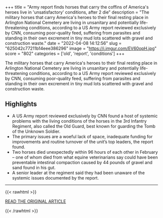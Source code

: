 +++
title = "Army report finds horses that carry the coffins of America's heroes live in 'unsatisfactory' conditions, after 2 die"
description = "The military horses that carry America's heroes to their final resting place in Arlington National Cemetery are living in unsanitary and potentially life-threatening conditions, according to a US Army report reviewed exclusively by CNN, consuming poor-quality feed, suffering from parasites and standing in their own excrement in tiny mud lots scattered with gravel and construction waste."
date = "2022-04-08 14:12:56"
slug = "625042c77211b14eee386296"
image = "https://i.imgur.com/EV60opH.jpg"
score = "802"
categories = ['old', 'report', 'conditions']
+++

The military horses that carry America's heroes to their final resting place in Arlington National Cemetery are living in unsanitary and potentially life-threatening conditions, according to a US Army report reviewed exclusively by CNN, consuming poor-quality feed, suffering from parasites and standing in their own excrement in tiny mud lots scattered with gravel and construction waste.

## Highlights

- A US Army report reviewed exclusively by CNN found a host of systemic problems with the living conditions of the horses in the 3rd Infantry Regiment, also called the Old Guard, best known for guarding the Tomb of the Unknown Soldier.
- The primary issues are a woeful lack of space, inadequate funding for improvements and routine turnover of the unit’s top leaders, the report found.
- Two horses died unexpectedly within 96 hours of each other in February – one of whom died from what equine veterinarians say could have been preventable intestinal compaction caused by 44 pounds of gravel and sand found in his gut.
- A senior leader at the regiment said they had been unaware of the systemic issues documented by the report.

---

{{< rawhtml >}}
  <p class="article-category">
    <a target="_blank" href="https://www.cnn.com/2022/04/07/politics/army-horses-caisson-platoon-conditions/index.html">READ THE ORIGINAL ARTICLE</a>
  </p>
{{< /rawhtml >}}

